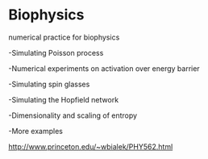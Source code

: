 # Biophysics
numerical practice for biophysics

-Simulating Poisson process

-Numerical experiments on activation over energy barrier

-Simulating spin glasses

-Simulating the Hopfield network

-Dimensionality and scaling of entropy

-More examples

http://www.princeton.edu/~wbialek/PHY562.html
